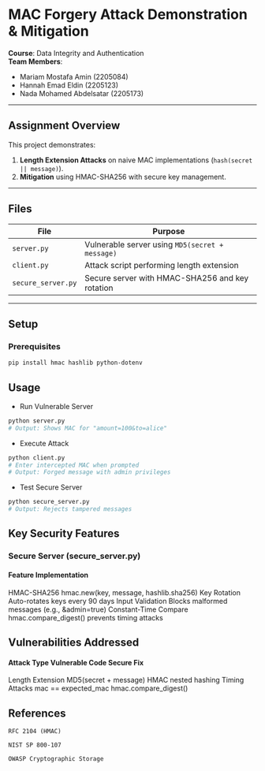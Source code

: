 # MAC Forgery Attack Demonstration & Mitigation  
**Course**: Data Integrity and Authentication  
**Team Members**:  
- Mariam Mostafa Amin (2205084)  
- Hannah Emad Eldin (2205123)  
- Nada Mohamed Abdelsatar (2205173)  

---

## Assignment Overview  
This project demonstrates:  
1. **Length Extension Attacks** on naive MAC implementations (`hash(secret || message)`).  
2. **Mitigation** using HMAC-SHA256 with secure key management.  

---

## Files  
| File | Purpose |  
|------|---------|  
| `server.py` | Vulnerable server using `MD5(secret + message)` |  
| `client.py` | Attack script performing length extension |  
| `secure_server.py` | Secure server with HMAC-SHA256 and key rotation |  

---

##  Setup  

### Prerequisites  
```bash
pip install hmac hashlib python-dotenv

```
## Usage

- Run Vulnerable Server
```bash
python server.py
# Output: Shows MAC for "amount=100&to=alice"
```
- Execute Attack
```bash
python client.py
# Enter intercepted MAC when prompted
# Output: Forged message with admin privileges
```
- Test Secure Server
```bash
python secure_server.py
# Output: Rejects tampered messages
```
## Key Security Features
### Secure Server (secure_server.py)
#### Feature	                      Implementation
HMAC-SHA256	                   hmac.new(key, message, hashlib.sha256)
Key Rotation	                Auto-rotates keys every 90 days
Input Validation	             Blocks malformed messages (e.g., &admin=true)
Constant-Time Compare	       hmac.compare_digest() prevents timing attacks

## Vulnerabilities Addressed
#### Attack Type	      Vulnerable Code	         Secure Fix
Length Extension	      MD5(secret + message)	   HMAC nested hashing
Timing Attacks	         mac == expected_mac	      hmac.compare_digest()


## References

    RFC 2104 (HMAC)

    NIST SP 800-107

    OWASP Cryptographic Storage